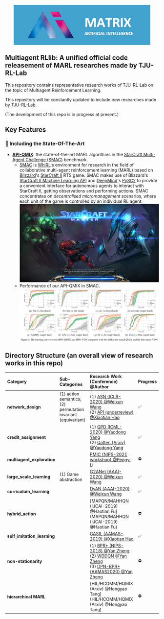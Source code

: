 <p align="center"><img align="center" src="assets/logo.png" alt="logo" style="zoom:100%;" ></p>



## Multiagent RLlib: A unified official code releasement of MARL researches made by TJU-RL-Lab

This repository contains representative research works of TJU-RL-Lab on the topic of Multiagent Reinforcement Learning.

This repository will be constantly updated to include new researches made by TJU-RL-Lab.  

(The development of this repo is in progress at present.)



## Key Features

### :rocket: Including the State-Of-The-Art

- **[API-QMIX](https://arxiv.org/pdf/2203.05285.pdf)**: the state-of-the-art MARL algorithms in the [StarCraft Multi-Agent Challenge (SMAC)](https://github.com/oxwhirl/smac) benchmark. 
  - [SMAC](https://github.com/oxwhirl/smac) is [WhiRL](http://whirl.cs.ox.ac.uk/)'s environment for research in the field of collaborative multi-agent reinforcement learning (MARL) based on [Blizzard](http://blizzard.com/)'s [StarCraft II](https://en.wikipedia.org/wiki/StarCraft_II:_Wings_of_Liberty) RTS game. SMAC makes use of Blizzard's [StarCraft II Machine Learning API](https://github.com/Blizzard/s2client-proto) and [DeepMind](https://deepmind.com/)'s [PySC2](https://github.com/deepmind/pysc2) to provide a convenient interface for autonomous agents to interact with StarCraft II, getting observations and performing actions. SMAC concentrates on *decentralised micromanagement* scenarios, where each unit of the game is controlled by an individual RL agent.<img src="./assets/smac.webp" alt="SMAC" style="zoom:70%;" />
  - Performance of our API-QMIX in SMAC.<img src="./assets/SMAC-performance.png" />



## Directory Structure (an overall view of research works in this repo)

| Category          | Sub-Categories                                   | Research Work (Conference) @Author | Progress |
| :-------------------------- | :---------------------------------------------------------- | :----------------------------------- | ------------------------------------ |
| **network_design**          | (1) action semantics; <br />(2) permutation invariant (equivariant) | (1) [ASN (ICLR-2020) @Weixun Wang](https://openreview.net/forum?id=ryg48p4tPH)<br />(2) [API (underreview) @Xiaotian Hao](https://arxiv.org/pdf/2203.05285.pdf) | :white_check_mark: |
| **credit_assignment**       |                                                             | (1) [QPD (ICML-2020) @Yaodong Yang](http://proceedings.mlr.press/v119/yang20d/yang20d.pdf)<br />(2) [Qatten (Arxiv) @Yaodong Yang](https://arxiv.org/abs/2002.03939) | :white_check_mark: |
| **multiagent_exploration**  |                                                             | [PMIC (NIPS-2021 workshop) @Pengyi Li](https://www.cooperativeai.com/neurips-2021/workshop-papers) | :no_entry:           |
| **large_scale_learning**    | (1) Game abstraction                                        | [G2ANet (AAAI-2020) @Weixun Wang](https://ojs.aaai.org/index.php/AAAI/article/view/6211) | :white_check_mark: |
| **curriculum_learning**     |                                                             | [DyAN (AAAI-2020) @Weixun Wang](https://ojs.aaai.org/index.php/AAAI/article/view/6221) | :white_check_mark:  |
| **hybrid_action**           |                                                             | [MAPQN/MAHHQN (IJCAI-2019) @Haotian Fu](MAPQN/MAHHQN (IJCAI-2019) @Haotian Fu) | :no_entry:                |
| **self_imitation_learning** |                                                             | [GASIL (AAMAS-2019) @Xiaotian Hao](https://www.ifaamas.org/Proceedings/aamas2019/pdfs/p1315.pdf) | :white_check_mark: |
| **non-stationarity**       |                              | (1) [BPR+ (NIPS-2018) @Yan Zheng](https://proceedings.neurips.cc/paper/2018/file/85422afb467e9456013a2a51d4dff702-Paper.pdf)<br />(2) [WDDQN  @Yan Zheng](https://arxiv.org/abs/1802.08534) <br />(3) [DPN-BPR+ (AAMAS2020) @Yan Zheng](https://link.springer.com/article/10.1007/s10458-020-09480-9) | :no_entry: |
| **hierarchical MARL**      |                                                        | [HIL/HCOMM/HQMIX (Arxiv) @Hongyao Tang](HIL/HCOMM/HQMIX (Arxiv) @Hongyao Tang) | :no_entry: |

